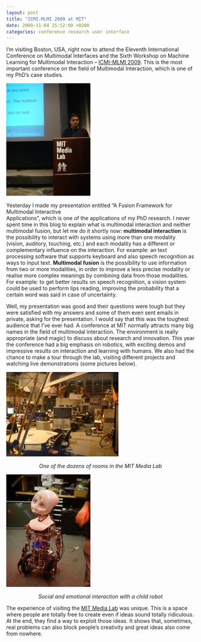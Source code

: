 ```yaml
---
layout: post
title: "ICMI-MLMI 2009 at MIT"
date: 2009-11-04 15:52:00 +0200
categories: conference research user interface
---
```


I’m visiting Boston, USA, right now to attend the Eleventh International Conference on Multimodal Interfaces and the Sixth Workshop on Machine Learning for Multimodal Interaction – <a href="http://icmi2009.acm.org/">ICMI-MLMI 2009</a>. This is the most important conference on the field of Multimodal Interaction, which is one of my PhD’s case studies.

![DSC02514-225x300.jpg](/images/posts/DSC02514-225x300.jpg)

Yesterday I made my presentation entitled “A Fusion Framework for Multimodal Interactive<br/>Applications”, which is one of the applications of my PhD research. I never spent time in this blog to explain what is multimodal interaction and neither multimodal fusion, but let me do it shortly now: <b>multimodal interaction</b> is the possibility to interact with systems using more than one modality (vision, auditory, touching, etc.) and each modality has a different or complementary influence on the interaction. For example: an text processing software that supports keyboard and also speech recognition as ways to input text. <b>Multimodal fusion</b> is the possibility to use information from two or more modalities, in order to improve a less precise modality or realise more complex meanings by combining data from those modalities. For example: to get better results on speech recognition, a vision system could be used to perform lips reading, improving the probability that a certain word was said in case of uncertainty.

Well, my presentation was good and their questions were tough but they were satisfied with my answers and some of them even sent emails in private, asking for the presentation. I would say that this was the toughest audience that I’ve ever had. A conference at MIT normally attracts many big names in the field of multimodal interaction. The environment is really appropriate (and magic) to discuss about research and innovation. This year the conference had a big emphasis on robotics, with exciting demos and impressive results on interaction and learning with humans. We also had the chance to make a tour through the lab, visiting different projects and watching live demonstrations (some pictures below).

![DSC02500-300x225.jpg](/images/posts/DSC02500-300x225.jpg)
<div style="text-align: center;"><i>One of the dozens of rooms in the MIT Media Lab</i></div>


![DSC02526-225x300.jpg](/images/posts/DSC02526-225x300.jpg)
<div style="text-align: center;"><i>Social and emotional interaction with a child robot</i></div>

The experience of visiting the <a href="http://www.media.mit.edu/">MIT Media Lab</a> was unique. This is a space where people are totally free to create even if ideas sound totally ridiculous. At the end, they find a way to exploit those ideas. It shows that, sometimes, real problems can also block people’s creativity and great ideas also come from nowhere.
